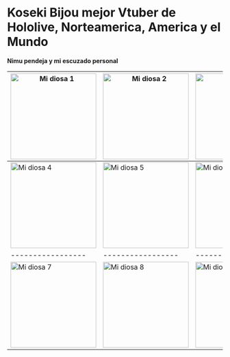 # Koseki Bijou mejor Vtuber de Hololive, Norteamerica, America y el Mundo

**Nimu pendeja y mi escuzado personal**


| <img src="https://pbs.twimg.com/media/GkEhcEcaAAIw0aR?format=jpg&name=small" alt="Mi diosa 1" width="200"> | <img src="https://pbs.twimg.com/media/Gj49EHFXQAA2jGo?format=jpg&name=small" alt="Mi diosa 2" width="200"> | <img src="https://pbs.twimg.com/media/Gj0RClnakAAMecs?format=jpg&name=small" alt="Mi diosa 3" width="200"> |
|-----------------|-----------------|-----------------|
| <img src="https://pbs.twimg.com/media/GjzfZIfacAE3VDM?format=jpg&name=small" alt="Mi diosa 4" width="200"> | <img src="https://pbs.twimg.com/media/Gjupi0faMAAbKi7?format=jpg&name=small" alt="Mi diosa 5" width="200"> | <img src="https://pbs.twimg.com/media/GjZKzoYaoAAahot?format=jpg&name=small" alt="Mi diosa 6" width="200"> |
|-----------------|-----------------|-----------------|
| <img src="https://pbs.twimg.com/media/GjD_kndW4AAp2nU?format=jpg&name=small" alt="Mi diosa 7" width="200"> | <img src="https://pbs.twimg.com/media/Gie3qIHXIAAhxEj?format=jpg&name=small" alt="Mi diosa 8" width="200"> | <img src="https://pbs.twimg.com/media/Gibw1fOW0AADIY6?format=jpg&name=small" alt="Mi diosa 9" width="200"> |




